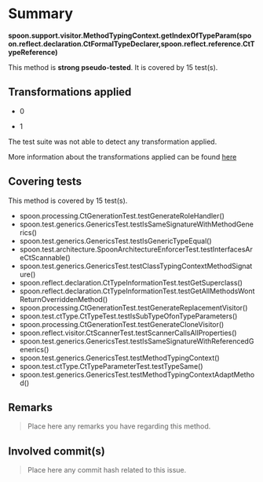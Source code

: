 # Summary
**spoon.support.visitor.MethodTypingContext.getIndexOfTypeParam(spoon.reflect.declaration.CtFormalTypeDeclarer,spoon.reflect.reference.CtTypeReference)**

This method is **strong pseudo-tested**.
It is covered by 15 test(s). 


## Transformations applied

- 0

- 1


The test suite was not able to detect any transformation applied.

More information about the transformations applied can be found [here](https://github.com/STAMP-project/pitest-descartes)

## Covering tests
This method is covered by 15 test(s).
* spoon.processing.CtGenerationTest.testGenerateRoleHandler()
* spoon.test.generics.GenericsTest.testIsSameSignatureWithMethodGenerics()
* spoon.test.generics.GenericsTest.testIsGenericTypeEqual()
* spoon.test.architecture.SpoonArchitectureEnforcerTest.testInterfacesAreCtScannable()
* spoon.test.generics.GenericsTest.testClassTypingContextMethodSignature()
* spoon.reflect.declaration.CtTypeInformationTest.testGetSuperclass()
* spoon.reflect.declaration.CtTypeInformationTest.testGetAllMethodsWontReturnOverriddenMethod()
* spoon.processing.CtGenerationTest.testGenerateReplacementVisitor()
* spoon.test.ctType.CtTypeTest.testIsSubTypeOfonTypeParameters()
* spoon.processing.CtGenerationTest.testGenerateCloneVisitor()
* spoon.reflect.visitor.CtScannerTest.testScannerCallsAllProperties()
* spoon.test.generics.GenericsTest.testIsSameSignatureWithReferencedGenerics()
* spoon.test.generics.GenericsTest.testMethodTypingContext()
* spoon.test.ctType.CtTypeParameterTest.testTypeSame()
* spoon.test.generics.GenericsTest.testMethodTypingContextAdaptMethod()


## Remarks
> Place here any remarks you have regarding this method.

## Involved commit(s)

> Place here any commit hash related to this issue.
